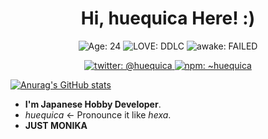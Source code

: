<h1 align="center">
  Hi, huequica Here! :)
</h1>

<p align="center">
  <img src="https://img.shields.io/badge/Age-25-green?style=for-the-badge" alt="Age: 24" />
  <img src="https://img.shields.io/badge/LOVE-DDLC-7952B3?style=for-the-badge" alt="LOVE: DDLC" />
  <img src="https://img.shields.io/badge/awake-FAILED-critical?style=for-the-badge" alt="awake: FAILED" />
</p>

<p align="center">
  <a href="https://twitter.com/huequica" target="_blank" rel="noreferrer">
    <img src="https://img.shields.io/badge/Twitter-%40huequica-blue?style=for-the-badge&logo=twitter" alt="twitter: @huequica" />
  </a>
  <a href="https://npmjs.com/~huequica" target="_blank" rel="noreferrer">
    <img src="https://img.shields.io/badge/npm-~huequica-red?style=for-the-badge&logo=npm" alt="npm: ~huequica" />
  </a>
</p>

[![Anurag's GitHub stats](https://github-readme-stats.vercel.app/api?username=huequica&show_icons=true)](https://github.com/anuraghazra/github-readme-stats)

+ **I'm Japanese Hobby Developer**.
+ *huequica* <- Pronounce it like *hexa*.
+ **JUST MONIKA**
